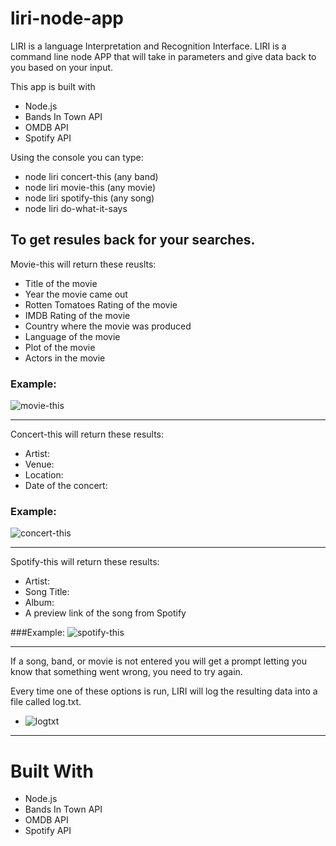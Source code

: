 # liri-node-app

LIRI is a language Interpretation and Recognition Interface. LIRI is a command line node APP that will take in parameters and give data back to you based on your input. 

This app is built with
* Node.js
* Bands In Town API
* OMDB API
* Spotify API

Using the console you can type:
* node liri concert-this (any band)
* node liri movie-this	(any movie)
* node liri spotify-this	(any song)
* node liri do-what-it-says

To get resules back for your searches.
------------------------------------------------

Movie-this will return these reuslts:

* Title of the movie
* Year the movie came out
* Rotten Tomatoes Rating of the movie
* IMDB Rating of the movie
* Country where the movie was produced
* Language of the movie
* Plot of the movie
* Actors in the movie

### Example:
![movie-this](https://user-images.githubusercontent.com/41274613/47029384-0b6b8a80-d131-11e8-8858-ec34b6e5ce4c.JPG)

------------------------------------------------
Concert-this will return these results:

* Artist:
* Venue:
* Location:
* Date of the concert:

### Example:
![concert-this](https://user-images.githubusercontent.com/41274613/47029380-0b6b8a80-d131-11e8-94f5-88f1772280fb.JPG)

------------------------------------------------
Spotify-this will return these results:

* Artist:
* Song Title:
* Album:
* A preview link of the song from Spotify

###Example:
![spotify-this](https://user-images.githubusercontent.com/41274613/47029385-0b6b8a80-d131-11e8-84c9-b8cb623fb663.JPG)

------------------------------------------------

If a song, band, or movie is not entered you will get a prompt letting you know that something went wrong, you need to try again.

Every time one of these options is run, LIRI will log the resulting data into a file called log.txt.
* ![logtxt](https://user-images.githubusercontent.com/41274613/47029382-0b6b8a80-d131-11e8-8c68-426a913fa413.JPG)

------------------------------------------------

# Built With

* Node.js
* Bands In Town API
* OMDB API
* Spotify API